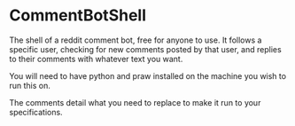 CommentBotShell
===============

The shell of a reddit comment bot, free for anyone to use. It follows a specific user, checking for new comments posted by that user, and replies to their comments with whatever text you want.

You will need to have python and praw installed on the machine you wish to run this on.

The comments detail what you need to replace to make it run to your specifications.
